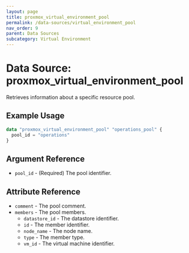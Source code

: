 ```yaml
---
layout: page
title: proxmox_virtual_environment_pool
permalink: /data-sources/virtual_environment_pool
nav_order: 9
parent: Data Sources
subcategory: Virtual Environment
---
```


# Data Source: proxmox_virtual_environment_pool

Retrieves information about a specific resource pool.

## Example Usage

```terraform
data "proxmox_virtual_environment_pool" "operations_pool" {
  pool_id = "operations"
}
```

## Argument Reference

- `pool_id` - (Required) The pool identifier.

## Attribute Reference

- `comment` - The pool comment.
- `members` - The pool members.
  - `datastore_id` - The datastore identifier.
  - `id` - The member identifier.
  - `node_name` - The node name.
  - `type` - The member type.
  - `vm_id` - The virtual machine identifier.
